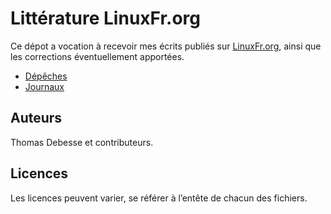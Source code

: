 Littérature LinuxFr.org
=======================

Ce dépot a vocation à recevoir mes écrits publiés sur [LinuxFr.org](http://linuxfr.org), ainsi que les corrections éventuellement apportées.

* [Dépêches](dépêche/README.md)
* [Journaux](journal/README.md)

Auteurs
-------

Thomas Debesse et contributeurs.

Licences
--------

Les licences peuvent varier, se référer à l’entête de chacun des fichiers.
